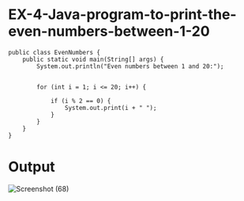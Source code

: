 # EX-4-Java-program-to-print-the-even-numbers-between-1-20
```
public class EvenNumbers {
    public static void main(String[] args) {
        System.out.println("Even numbers between 1 and 20:");


        for (int i = 1; i <= 20; i++) {

            if (i % 2 == 0) {
                System.out.print(i + " ");
            }
        }
    }
}

```
# Output
![Screenshot (68)](https://github.com/21002624/EX-4-Java-program-to-print-the-even-numbers-between-1-20/assets/113762183/e97d2832-efa5-4126-b2ef-c4e5d0ba73ef)
